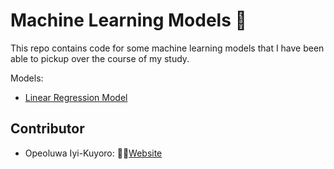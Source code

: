 # Machine Learning Models :robot:

This repo contains code for some machine learning models that I have been able to pickup over the course of my study.

Models:
- [Linear Regression Model](https://github.com/IyiKuyoro/ml_models/blob/master/Linear%20Regression/README.md)

## Contributor

- Opeoluwa Iyi-Kuyoro: 👨🏿[Website](https://bit.ly/iyidev)
